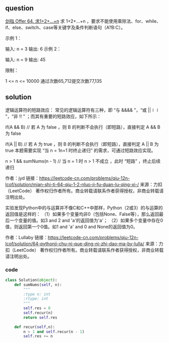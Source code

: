 ## question
[剑指 Offer 64. 求1+2+…+n](https://leetcode-cn.com/problems/qiu-12n-lcof/)
求 1+2+...+n ，要求不能使用乘除法、for、while、if、else、switch、case等关键字及条件判断语句（A?B:C）。

 

示例 1：

输入: n = 3
输出: 6
示例 2：

输入: n = 9
输出: 45
 

限制：

1 <= n <= 10000
通过次数65,712提交次数77,135
## solution
逻辑运算符的短路效应：
常见的逻辑运算符有三种，即 “与 \&\&&& ”，“或 ||∣∣ ”，“非 !! ” ；而其有重要的短路效应，如下所示：


if(A && B)  // 若 A 为 false ，则 B 的判断不会执行（即短路），直接判定 A && B 为 false

if(A || B) // 若 A 为 true ，则 B 的判断不会执行（即短路），直接判定 A || B 为 true
本题需要实现 “当 n = 1n=1 时终止递归” 的需求，可通过短路效应实现。


n > 1 && sumNums(n - 1) // 当 n = 1 时 n > 1 不成立 ，此时 “短路” ，终止后续递归

作者：jyd
链接：https://leetcode-cn.com/problems/qiu-12n-lcof/solution/mian-shi-ti-64-qiu-1-2-nluo-ji-fu-duan-lu-qing-xi-/
来源：力扣（LeetCode）
著作权归作者所有。商业转载请联系作者获得授权，非商业转载请注明出处。



实验发现Python中的与运算并不像C和C++中那样，Python（2或3）的与运算的返回值是这样的：
（1）如果多个变量均非0（包括None、False等），那么返回最后一个变量的值。如3 and 2 and 'a'的返回值为'a'；
（2）如果多个变量中存在0值，则返回第一个0值。如1 and 'a' and 0 and None的返回值为0。

作者：Lullaby
链接：https://leetcode-cn.com/problems/qiu-12n-lcof/solution/64-pythonji-chu-ni-que-ding-ni-zhi-dao-ma-by-lulla/
来源：力扣（LeetCode）
著作权归作者所有。商业转载请联系作者获得授权，非商业转载请注明出处。
### code
```py
class Solution(object):
    def sumNums(self, n):
        """
        :type n: int
        :rtype: int
        """
        self.res = 0
        self.recur(n)
        return self.res
    
    def recur(self,n):
        n > 1 and self.recur(n - 1)
        self.res += n

   
```